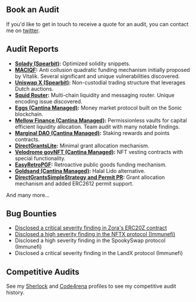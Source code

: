 ## Book an Audit

If you'd like to get in touch to receive a quote for an audit, you can contact me on [twitter](https://twitter.com/0xKaden).

## Audit Reports

- **[Solady (Spearbit)](https://github.com/spearbit/portfolio/blob/master/pdfs/Solady-Coinbase-Spearbit-Security-Review-December-2024.pdf):** Optimized solidity snippets.
- **[MACIQF]( https://github.com/kadenzipfel/audit-portfolio/blob/main/reports/maciqf-audit-report-final.pdf ):** Anti collusion quadratic funding mechanism initially proposed by Vitalik. Several significant and unique vulnerabilities discovered.
- **[Uniswap X (Spearbit)](https://github.com/spearbit/portfolio/blob/master/pdfs/Uniswapx-Spearbit-Security-Review-July-2024.pdf):** Non-custodial trading structure that leverages Dutch auctions.
- **[Squid Router]( https://github.com/kadenzipfel/audit-portfolio/blob/main/reports/squid-router-audit-report-final.pdf ):** Multi-chain liquidity and messaging router. Unique encoding issue discovered.
- **[Eggs (Cantina Managed)](https://cantina.xyz/portfolio/eeda9a4d-2065-4ea6-a3f1-b22e36beef3c):** Money market protocol built on the Sonic blockchain.
- **[Mellow Finance (Cantina Managed)]( https://cdn.cantina.xyz/reports/cantina_mellow_apr2024.pdf ):** Permissionless vaults for capital efficient liquidity allocation. Team audit with many notable findings.
- **[Marginal DAO (Cantina Managed)]( https://cdn.cantina.xyz/reports/cantina_solo_marginal_dao_apr2024.pdf ):** Staking rewards and points contracts.
- **[DirectGrantsLite]( https://github.com/kadenzipfel/audit-portfolio/blob/main/reports/direct-grants-lite-audit-report-final.pdf ):** Minimal grant allocation mechanism.
- **[Velodrome govNFT (Cantina Managed)]( https://cdn.cantina.xyz/reports/cantina_velodrome_apr2024.pdf ):** NFT vesting contracts with special functionality.
- **[EasyRetroPGF]( https://github.com/kadenzipfel/audit-portfolio/blob/main/reports/easy-rpgf-audit-report-final.pdf ):** Retroactive public goods funding mechanism.
- **[Goldsand (Cantina Managed)](https://cantina.xyz/portfolio/15341393-eb38-49b1-acb1-ed2cbec6f73e):** Halal Lido alternative.
- **[DirectGrantsSimpleStrategy and Permit PR]( https://github.com/kadenzipfel/audit-portfolio/blob/main/reports/direct-grants-simple-audit-report-final.pdf ):** Grant allocation mechanism and added ERC2612 permit support.

And many more...

## Bug Bounties

- [Disclosed a critical severity finding in Zora's ERC20Z contract](https://x.com/0xKaden/status/1856784539978444827)
- [Disclosed a high severity finding in the NFTX protocol (Immunefi)](https://x.com/0xKaden/status/1795834126584688747)
- Disclosed a high severity finding in the SpookySwap protocol (Immunefi)
- Disclosed a critical severity finding in the LandX protocol (Immunefi)

## Competitive Audits

See my [Sherlock](https://audits.sherlock.xyz/watson/0xkaden) and [Code4rena](https://code4rena.com/@kaden) profiles to see my competitive audit history.
